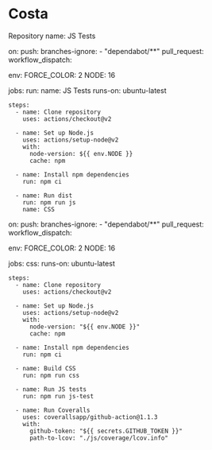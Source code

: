 # Costa
Repository
name: JS Tests

on:
  push:
    branches-ignore:
      - "dependabot/**"
  pull_request:
  workflow_dispatch:

env:
  FORCE_COLOR: 2
  NODE: 16

jobs:
  run:
    name: JS Tests
    runs-on: ubuntu-latest

    steps:
      - name: Clone repository
        uses: actions/checkout@v2

      - name: Set up Node.js
        uses: actions/setup-node@v2
        with:
          node-version: ${{ env.NODE }}
          cache: npm

      - name: Install npm dependencies
        run: npm ci

      - name: Run dist
        run: npm run js
        name: CSS

on:
  push:
    branches-ignore:
      - "dependabot/**"
  pull_request:
  workflow_dispatch:

env:
  FORCE_COLOR: 2
  NODE: 16

jobs:
  css:
    runs-on: ubuntu-latest

    steps:
      - name: Clone repository
        uses: actions/checkout@v2

      - name: Set up Node.js
        uses: actions/setup-node@v2
        with:
          node-version: "${{ env.NODE }}"
          cache: npm

      - name: Install npm dependencies
        run: npm ci

      - name: Build CSS
        run: npm run css

      - name: Run JS tests
        run: npm run js-test

      - name: Run Coveralls
        uses: coverallsapp/github-action@1.1.3
        with:
          github-token: "${{ secrets.GITHUB_TOKEN }}"
          path-to-lcov: "./js/coverage/lcov.info"

